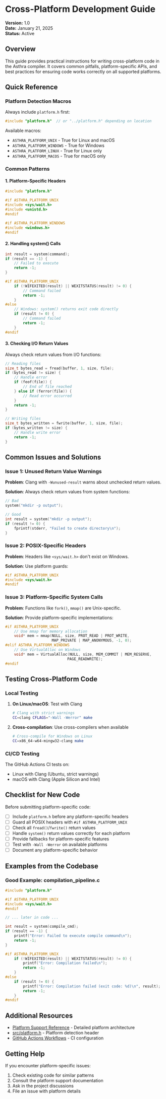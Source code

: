 # Cross-Platform Development Guide

**Version:** 1.0  
**Date:** January 21, 2025  
**Status:** Active  

## Overview

This guide provides practical instructions for writing cross-platform code in the Asthra compiler. It covers common pitfalls, platform-specific APIs, and best practices for ensuring code works correctly on all supported platforms.

## Quick Reference

### Platform Detection Macros

Always include `platform.h` first:
```c
#include "platform.h"  // or "../platform.h" depending on location
```

Available macros:
- `ASTHRA_PLATFORM_UNIX` - True for Linux and macOS
- `ASTHRA_PLATFORM_WINDOWS` - True for Windows
- `ASTHRA_PLATFORM_LINUX` - True for Linux only
- `ASTHRA_PLATFORM_MACOS` - True for macOS only

### Common Patterns

#### 1. Platform-Specific Headers

```c
#include "platform.h"

#if ASTHRA_PLATFORM_UNIX
#include <sys/wait.h>
#include <unistd.h>
#endif

#if ASTHRA_PLATFORM_WINDOWS
#include <windows.h>
#endif
```

#### 2. Handling system() Calls

```c
int result = system(command);
if (result == -1) {
    // Failed to execute
    return -1;
}

#if ASTHRA_PLATFORM_UNIX
    if (!WIFEXITED(result) || WEXITSTATUS(result) != 0) {
        // Command failed
        return -1;
    }
#else
    // Windows: system() returns exit code directly
    if (result != 0) {
        // Command failed
        return -1;
    }
#endif
```

#### 3. Checking I/O Return Values

Always check return values from I/O functions:

```c
// Reading files
size_t bytes_read = fread(buffer, 1, size, file);
if (bytes_read != size) {
    // Handle error
    if (feof(file)) {
        // End of file reached
    } else if (ferror(file)) {
        // Read error occurred
    }
    return -1;
}

// Writing files
size_t bytes_written = fwrite(buffer, 1, size, file);
if (bytes_written != size) {
    // Handle write error
    return -1;
}
```

## Common Issues and Solutions

### Issue 1: Unused Return Value Warnings

**Problem**: Clang with `-Wunused-result` warns about unchecked return values.

**Solution**: Always check return values from system functions:
```c
// Bad
system("mkdir -p output");

// Good
int result = system("mkdir -p output");
if (result != 0) {
    fprintf(stderr, "Failed to create directory\n");
}
```

### Issue 2: POSIX-Specific Headers

**Problem**: Headers like `<sys/wait.h>` don't exist on Windows.

**Solution**: Use platform guards:
```c
#if ASTHRA_PLATFORM_UNIX
#include <sys/wait.h>
#endif
```

### Issue 3: Platform-Specific System Calls

**Problem**: Functions like `fork()`, `mmap()` are Unix-specific.

**Solution**: Provide platform-specific implementations:
```c
#if ASTHRA_PLATFORM_UNIX
    // Use mmap for memory allocation
    void* mem = mmap(NULL, size, PROT_READ | PROT_WRITE, 
                     MAP_PRIVATE | MAP_ANONYMOUS, -1, 0);
#elif ASTHRA_PLATFORM_WINDOWS
    // Use VirtualAlloc on Windows
    void* mem = VirtualAlloc(NULL, size, MEM_COMMIT | MEM_RESERVE, 
                            PAGE_READWRITE);
#endif
```

## Testing Cross-Platform Code

### Local Testing

1. **On Linux/macOS**: Test with Clang
   ```bash
   # Clang with strict warnings
   CC=clang CFLAGS="-Wall -Werror" make
   ```

2. **Cross-compilation**: Use cross-compilers when available
   ```bash
   # Cross-compile for Windows on Linux
   CC=x86_64-w64-mingw32-clang make
   ```

### CI/CD Testing

The GitHub Actions CI tests on:
- Linux with Clang (Ubuntu, strict warnings)
- macOS with Clang (Apple Silicon and Intel)

## Checklist for New Code

Before submitting platform-specific code:

- [ ] Include `platform.h` before any platform-specific headers
- [ ] Guard all POSIX headers with `#if ASTHRA_PLATFORM_UNIX`
- [ ] Check all `fread()`/`fwrite()` return values
- [ ] Handle `system()` return values correctly for each platform
- [ ] Provide fallbacks for platform-specific features
- [ ] Test with `-Wall -Werror` on available platforms
- [ ] Document any platform-specific behavior

## Examples from the Codebase

### Good Example: compilation_pipeline.c

```c
#include "platform.h"

#if ASTHRA_PLATFORM_UNIX
#include <sys/wait.h>
#endif

// ... later in code ...

int result = system(compile_cmd);
if (result == -1) {
    printf("Error: Failed to execute compile command\n");
    return -1;
}

#if ASTHRA_PLATFORM_UNIX
    if (!WIFEXITED(result) || WEXITSTATUS(result) != 0) {
        printf("Error: Compilation failed\n");
        return -1;
    }
#else
    if (result != 0) {
        printf("Error: Compilation failed (exit code: %d)\n", result);
        return -1;
    }
#endif
```

## Additional Resources

- [Platform Support Reference](../reference/platform-support.md) - Detailed platform architecture
- [src/platform.h](../../../src/platform.h) - Platform detection header
- [GitHub Actions Workflows](../../../.github/workflows/) - CI configuration

## Getting Help

If you encounter platform-specific issues:

1. Check existing code for similar patterns
2. Consult the platform support documentation
3. Ask in the project discussions
4. File an issue with platform details
